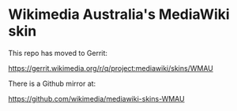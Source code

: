 Wikimedia Australia's MediaWiki skin
====================================

This repo has moved to Gerrit:

https://gerrit.wikimedia.org/r/q/project:mediawiki/skins/WMAU

There is a Github mirror at:

https://github.com/wikimedia/mediawiki-skins-WMAU
